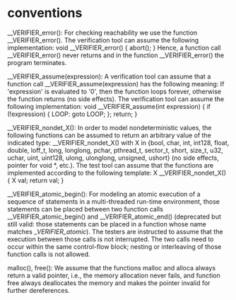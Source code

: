 # conventions

__VERIFIER_error(): For checking reachability we use the function __VERIFIER_error(). The verification tool can assume the following implementation:
void __VERIFIER_error() { abort(); }
Hence, a function call __VERIFIER_error() never returns and in the function __VERIFIER_error() the program terminates.

__VERIFIER_assume(expression): A verification tool can assume that a function call __VERIFIER_assume(expression) has the following meaning: If 'expression' is evaluated to '0', then the function loops forever, otherwise the function returns (no side effects). The verification tool can assume the following implementation:
void __VERIFIER_assume(int expression) { if (!expression) { LOOP: goto LOOP; }; return; }

__VERIFIER_nondet_X(): In order to model nondeterministic values, the following functions can be assumed to return an arbitrary value of the indicated type: __VERIFIER_nondet_X() with X in {bool, char, int, int128, float, double, loff_t, long, longlong, pchar, pthread_t, sector_t, short, size_t, u32, uchar, uint, uint128, ulong, ulonglong, unsigned, ushort} (no side effects, pointer for void *, etc.). The test tool can assume that the functions are implemented according to the following template:
X __VERIFIER_nondet_X() { X val; return val; }

__VERIFIER_atomic_begin(): For modeling an atomic execution of a sequence of statements in a multi-threaded run-time environment, those statements can be placed between two function calls __VERIFIER_atomic_begin() and __VERIFIER_atomic_end() (deprecated but still valid: those statements can be placed in a function whose name matches __VERIFIER_atomic_). The testers are instructed to assume that the execution between those calls is not interrupted. The two calls need to occur within the same control-flow block; nesting or interleaving of those function calls is not allowed.

malloc(), free(): We assume that the functions malloc and alloca always return a valid pointer, i.e., the memory allocation never fails, and function free always deallocates the memory and makes the pointer invalid for further dereferences.
